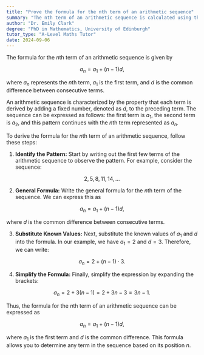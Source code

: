```yaml
---
title: "Prove the formula for the nth term of an arithmetic sequence"
summary: "The nth term of an arithmetic sequence is calculated using the formula an = a1 + (n-1)d, where a1 is the first term and d is the common difference."
author: "Dr. Emily Clark"
degree: "PhD in Mathematics, University of Edinburgh"
tutor_type: "A-Level Maths Tutor"
date: 2024-09-06
---
```


The formula for the $n$th term of an arithmetic sequence is given by 

$$
a_n = a_1 + (n-1)d,
$$ 

where $a_n$ represents the $n$th term, $a_1$ is the first term, and $d$ is the common difference between consecutive terms.

An arithmetic sequence is characterized by the property that each term is derived by adding a fixed number, denoted as $d$, to the preceding term. The sequence can be expressed as follows: the first term is $a_1$, the second term is $a_2$, and this pattern continues with the $n$th term represented as $a_n$.

To derive the formula for the $n$th term of an arithmetic sequence, follow these steps:

1. **Identify the Pattern:** Start by writing out the first few terms of the arithmetic sequence to observe the pattern. For example, consider the sequence: 

$$
2, 5, 8, 11, 14, \ldots
$$ 

2. **General Formula:** Write the general formula for the $n$th term of the sequence. We can express this as 

$$
a_n = a_1 + (n-1)d,
$$ 

where $d$ is the common difference between consecutive terms.

3. **Substitute Known Values:** Next, substitute the known values of $a_1$ and $d$ into the formula. In our example, we have $a_1 = 2$ and $d = 3$. Therefore, we can write:

$$
a_n = 2 + (n-1) \cdot 3.
$$ 

4. **Simplify the Formula:** Finally, simplify the expression by expanding the brackets:

$$
a_n = 2 + 3(n-1) = 2 + 3n - 3 = 3n - 1.
$$ 

Thus, the formula for the $n$th term of an arithmetic sequence can be expressed as 

$$
a_n = a_1 + (n-1)d,
$$ 

where $a_1$ is the first term and $d$ is the common difference. This formula allows you to determine any term in the sequence based on its position $n$.
    